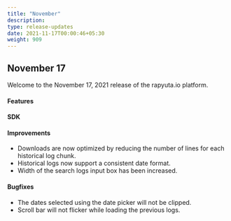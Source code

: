 ```yaml
---
title: "November"
description:
type: release-updates
date: 2021-11-17T00:00:46+05:30
weight: 909
---
```


## November 17 

Welcome to the November 17, 2021 release of the rapyuta.io platform.
 
#### Features



#### SDK
 
#### Improvements

* Downloads are now optimized by reducing the number of lines for each historical log chunk.
* Historical logs now support a consistent date format.
* Width of the search logs input box has been increased.

#### Bugfixes

* The dates selected using the date picker will not be clipped.
* Scroll bar will not flicker while loading the previous logs. 

